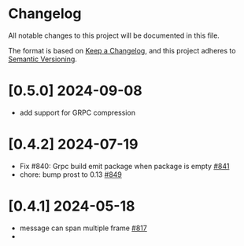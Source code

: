# Changelog
All notable changes to this project will be documented in this file.

The format is based on [Keep a Changelog](https://keepachangelog.com/en/1.0.0/),
and this project adheres to [Semantic Versioning](https://semver.org/spec/v2.0.0.html).

# [0.5.0] 2024-09-08

- add support for GRPC compression

# [0.4.2] 2024-07-19

- Fix #840: Grpc build emit package when package is empty [#841](https://github.com/poem-web/poem/pull/841)
- chore: bump prost to 0.13 [#849](https://github.com/poem-web/poem/pull/849)

# [0.4.1] 2024-05-18

- message can span multiple frame [#817](https://github.com/poem-web/poem/pull/817)
- 